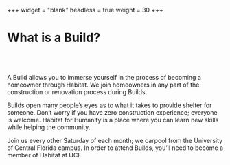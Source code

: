 +++
widget = "blank"
headless = true
weight = 30
+++
<html>
<main id="about">
    <div class="row">
      <div class="text-center">
        <h1>
          What is a Build?
        </h1>
      </div>
      <br />
      <br />
      <div class="text-left">
        <p>
          A Build allows you to immerse yourself in the process of becoming a homeowner through Habitat. We join homeowners in any part of the construction or renovation process during Builds.</p>
        <p>
          Builds open many people’s eyes as to what it takes to provide shelter for someone. Don’t worry if you have zero construction experience; everyone is welcome. Habitat for Humanity is a place where you can learn new skills while helping the community.</p>
         <p>
          Join us every other Saturday of each month; we carpool from the University of Central Florida campus. In order to attend Builds, you’ll need to become a member of Habitat at UCF.</p>
        <br />
        <br />
    </div>
    <br />
    <br />
  </div>
</main>
</html>

